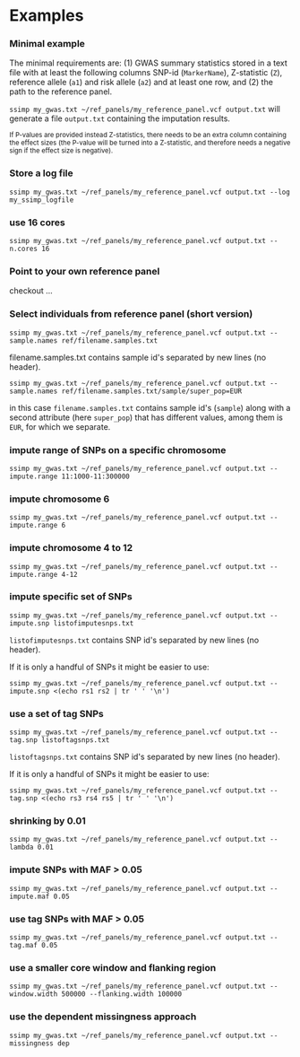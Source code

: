 [//]: ==================================
# Examples
[//]: ==================================


### Minimal example
[//]: -------------------------------
The minimal requirements are: (1) GWAS summary statistics stored in a text file with at least the following columns SNP-id (`MarkerName`), Z-statistic (`Z`), reference allele (`a1`) and risk allele (`a2`) and at least one row, and (2) the path to the reference panel. 

`ssimp my_gwas.txt ~/ref_panels/my_reference_panel.vcf output.txt` will generate a file `output.txt` containing the imputation results.

<sup>If P-values are provided instead Z-statistics, there needs to be an extra column containing the effect sizes (the P-value will be turned into a Z-statistic, and therefore needs a negative sign if the effect size is negative). </sup>


### Store a log file

`ssimp my_gwas.txt ~/ref_panels/my_reference_panel.vcf output.txt --log my_ssimp_logfile`


### use 16 cores

`ssimp my_gwas.txt ~/ref_panels/my_reference_panel.vcf output.txt --n.cores 16`


### Point to your own reference panel

checkout ...


### Select individuals from reference panel (short version)

`ssimp my_gwas.txt ~/ref_panels/my_reference_panel.vcf output.txt --sample.names ref/filename.samples.txt`

filename.samples.txt contains sample id's separated by new lines (no header). 

`ssimp my_gwas.txt ~/ref_panels/my_reference_panel.vcf output.txt --sample.names ref/filename.samples.txt/sample/super_pop=EUR`

in this case `filename.samples.txt` contains sample id's (`sample`) along with a second attribute (here `super_pop`) that has different values, among them is `EUR`, for which we separate. 


### impute range of SNPs on a specific chromosome
`ssimp my_gwas.txt ~/ref_panels/my_reference_panel.vcf output.txt --impute.range 11:1000-11:300000`


### impute chromosome 6
`ssimp my_gwas.txt ~/ref_panels/my_reference_panel.vcf output.txt --impute.range 6`


### impute chromosome 4 to 12
`ssimp my_gwas.txt ~/ref_panels/my_reference_panel.vcf output.txt --impute.range 4-12`


### impute specific set of SNPs
`ssimp my_gwas.txt ~/ref_panels/my_reference_panel.vcf output.txt --impute.snp listofimputesnps.txt`

`listofimputesnps.txt` contains SNP id's separated by new lines (no header).

If it is only a handful of SNPs it might be easier to use:

`ssimp my_gwas.txt ~/ref_panels/my_reference_panel.vcf output.txt --impute.snp <(echo rs1 rs2 | tr ' ' '\n')`


### use a set of tag SNPs
`ssimp my_gwas.txt ~/ref_panels/my_reference_panel.vcf output.txt --tag.snp listoftagsnps.txt`

`listoftagsnps.txt` contains SNP id's separated by new lines (no header).

If it is only a handful of SNPs it might be easier to use:

`ssimp my_gwas.txt ~/ref_panels/my_reference_panel.vcf output.txt --tag.snp <(echo rs3 rs4 rs5 | tr ' ' '\n')`


### shrinking by 0.01
`ssimp my_gwas.txt ~/ref_panels/my_reference_panel.vcf output.txt --lambda 0.01`


### impute SNPs with MAF > 0.05
`ssimp my_gwas.txt ~/ref_panels/my_reference_panel.vcf output.txt --impute.maf 0.05`


### use tag SNPs with MAF > 0.05
`ssimp my_gwas.txt ~/ref_panels/my_reference_panel.vcf output.txt --tag.maf 0.05`


### use a smaller core window and flanking region
`ssimp my_gwas.txt ~/ref_panels/my_reference_panel.vcf output.txt --window.width 500000 --flanking.width 100000`


### use the dependent missingness approach
`ssimp my_gwas.txt ~/ref_panels/my_reference_panel.vcf output.txt --missingness dep`





























	